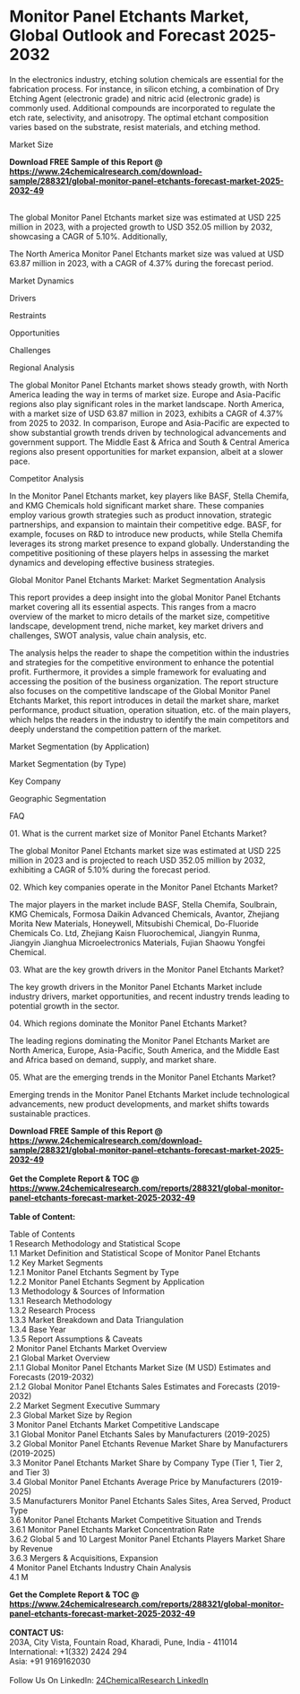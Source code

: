 <h1>Monitor Panel Etchants Market, Global Outlook and Forecast 2025-2032</h1><p>In the electronics industry, etching solution chemicals are essential for the fabrication process. For instance, in silicon etching, a combination of Dry Etching Agent (electronic grade) and nitric acid (electronic grade) is commonly used. Additional compounds are incorporated to regulate the etch rate, selectivity, and anisotropy. The optimal etchant composition varies based on the substrate, resist materials, and etching method.</p><p>
Market Size</p><p>
</p><div><b>Download FREE Sample of this Report @ 
            <a href="https://www.24chemicalresearch.com/download-sample/288321/global-monitor-panel-etchants-forecast-market-2025-2032-49">
            https://www.24chemicalresearch.com/download-sample/288321/global-monitor-panel-etchants-forecast-market-2025-2032-49</a></b></div><br><p>The global Monitor Panel Etchants market size was estimated at USD 225 million in 2023, with a projected growth to USD 352.05 million by 2032, showcasing a CAGR of 5.10%. Additionally,</p><p>
</p><p>The North America Monitor Panel Etchants market size was valued at USD 63.87 million in 2023, with a CAGR of 4.37% during the forecast period.</p><p>
Market Dynamics</p><p>
Drivers</p><p>
</p><p>
Restraints</p><p>
</p><p>
Opportunities</p><p>
</p><p>
Challenges</p><p>
</p><p>

Regional Analysis</p><p>
</p><p>The global Monitor Panel Etchants market shows steady growth, with North America leading the way in terms of market size. Europe and Asia-Pacific regions also play significant roles in the market landscape. North America, with a market size of USD 63.87 million in 2023, exhibits a CAGR of 4.37% from 2025 to 2032. In comparison, Europe and Asia-Pacific are expected to show substantial growth trends driven by technological advancements and government support. The Middle East &amp; Africa and South &amp; Central America regions also present opportunities for market expansion, albeit at a slower pace.</p><p>
Competitor Analysis</p><p>
</p><p>In the Monitor Panel Etchants market, key players like BASF, Stella Chemifa, and KMG Chemicals hold significant market share. These companies employ various growth strategies such as product innovation, strategic partnerships, and expansion to maintain their competitive edge. BASF, for example, focuses on R&amp;D to introduce new products, while Stella Chemifa leverages its strong market presence to expand globally. Understanding the competitive positioning of these players helps in assessing the market dynamics and developing effective business strategies.</p><p>
Global Monitor Panel Etchants Market: Market Segmentation Analysis</p><p>
</p><p>This report provides a deep insight into the global Monitor Panel Etchants market covering all its essential aspects. This ranges from a macro overview of the market to micro details of the market size, competitive landscape, development trend, niche market, key market drivers and challenges, SWOT analysis, value chain analysis, etc.</p><p>
</p><p>The analysis helps the reader to shape the competition within the industries and strategies for the competitive environment to enhance the potential profit. Furthermore, it provides a simple framework for evaluating and accessing the position of the business organization. The report structure also focuses on the competitive landscape of the Global Monitor Panel Etchants Market, this report introduces in detail the market share, market performance, product situation, operation situation, etc. of the main players, which helps the readers in the industry to identify the main competitors and deeply understand the competition pattern of the market.</p><p>
Market Segmentation (by Application)</p><p>
</p><p>
Market Segmentation (by Type)</p><p>
</p><p>
Key Company</p><p>
</p><p>
Geographic Segmentation</p><p>
</p><p>
FAQ </p><p>
01. What is the current market size of Monitor Panel Etchants Market?</p><p>
</p><p>The global Monitor Panel Etchants market size was estimated at USD 225 million in 2023 and is projected to reach USD 352.05 million by 2032, exhibiting a CAGR of 5.10% during the forecast period.</p><p>
02. Which key companies operate in the Monitor Panel Etchants Market?</p><p>
</p><p>The major players in the market include BASF, Stella Chemifa, Soulbrain, KMG Chemicals, Formosa Daikin Advanced Chemicals, Avantor, Zhejiang Morita New Materials, Honeywell, Mitsubishi Chemical, Do-Fluoride Chemicals Co. Ltd, Zhejiang Kaisn Fluorochemical, Jiangyin Runma, Jiangyin Jianghua Microelectronics Materials, Fujian Shaowu Yongfei Chemical.</p><p>
03. What are the key growth drivers in the Monitor Panel Etchants Market?</p><p>
</p><p>The key growth drivers in the Monitor Panel Etchants Market include industry drivers, market opportunities, and recent industry trends leading to potential growth in the sector.</p><p>
04. Which regions dominate the Monitor Panel Etchants Market?</p><p>
</p><p>The leading regions dominating the Monitor Panel Etchants Market are North America, Europe, Asia-Pacific, South America, and the Middle East and Africa based on demand, supply, and market share.</p><p>
05. What are the emerging trends in the Monitor Panel Etchants Market?</p><p>
</p><p>Emerging trends in the Monitor Panel Etchants Market include technological advancements, new product developments, and market shifts towards sustainable practices.</p><div><b>Download FREE Sample of this Report @ 
            <a href="https://www.24chemicalresearch.com/download-sample/288321/global-monitor-panel-etchants-forecast-market-2025-2032-49">
            https://www.24chemicalresearch.com/download-sample/288321/global-monitor-panel-etchants-forecast-market-2025-2032-49</a></b></div><br><div><b>Get the Complete Report & TOC @ 
            <a href="https://www.24chemicalresearch.com/reports/288321/global-monitor-panel-etchants-forecast-market-2025-2032-49">
            https://www.24chemicalresearch.com/reports/288321/global-monitor-panel-etchants-forecast-market-2025-2032-49</a></b></div><br>
            <b>Table of Content:</b><p>Table of Contents<br />
1 Research Methodology and Statistical Scope<br />
1.1 Market Definition and Statistical Scope of Monitor Panel Etchants<br />
1.2 Key Market Segments<br />
1.2.1 Monitor Panel Etchants Segment by Type<br />
1.2.2 Monitor Panel Etchants Segment by Application<br />
1.3 Methodology & Sources of Information<br />
1.3.1 Research Methodology<br />
1.3.2 Research Process<br />
1.3.3 Market Breakdown and Data Triangulation<br />
1.3.4 Base Year<br />
1.3.5 Report Assumptions & Caveats<br />
2 Monitor Panel Etchants Market Overview<br />
2.1 Global Market Overview<br />
2.1.1 Global Monitor Panel Etchants Market Size (M USD) Estimates and Forecasts (2019-2032)<br />
2.1.2 Global Monitor Panel Etchants Sales Estimates and Forecasts (2019-2032)<br />
2.2 Market Segment Executive Summary<br />
2.3 Global Market Size by Region<br />
3 Monitor Panel Etchants Market Competitive Landscape<br />
3.1 Global Monitor Panel Etchants Sales by Manufacturers (2019-2025)<br />
3.2 Global Monitor Panel Etchants Revenue Market Share by Manufacturers (2019-2025)<br />
3.3 Monitor Panel Etchants Market Share by Company Type (Tier 1, Tier 2, and Tier 3)<br />
3.4 Global Monitor Panel Etchants Average Price by Manufacturers (2019-2025)<br />
3.5 Manufacturers Monitor Panel Etchants Sales Sites, Area Served, Product Type<br />
3.6 Monitor Panel Etchants Market Competitive Situation and Trends<br />
3.6.1 Monitor Panel Etchants Market Concentration Rate<br />
3.6.2 Global 5 and 10 Largest Monitor Panel Etchants Players Market Share by Revenue<br />
3.6.3 Mergers & Acquisitions, Expansion<br />
4 Monitor Panel Etchants Industry Chain Analysis<br />
4.1 M</p><div><b>Get the Complete Report & TOC @ 
            <a href="https://www.24chemicalresearch.com/reports/288321/global-monitor-panel-etchants-forecast-market-2025-2032-49">
            https://www.24chemicalresearch.com/reports/288321/global-monitor-panel-etchants-forecast-market-2025-2032-49</a></b></div><br><b>CONTACT US:</b><br>
            203A, City Vista, Fountain Road, Kharadi, Pune, India - 411014<br>
            International: +1(332) 2424 294<br>
            Asia: +91 9169162030 <br><br>
            Follow Us On LinkedIn: <a href="https://www.linkedin.com/company/24chemicalresearch/">24ChemicalResearch LinkedIn</a>
